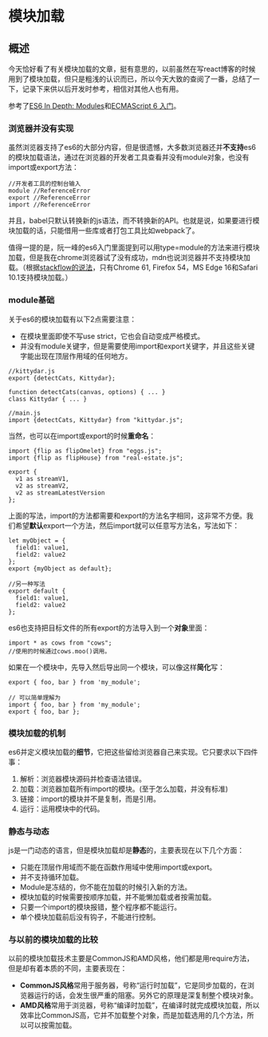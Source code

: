 # 模块加载

## 概述

今天恰好看了有关模块加载的文章，挺有意思的，以前虽然在写react博客的时候用到了模块加载，但只是粗浅的认识而已，所以今天大致的查阅了一番，总结了一下，记录下来供以后开发时参考，相信对其他人也有用。

参考了[ES6 In Depth: Modules](https://hacks.mozilla.org/2015/08/es6-in-depth-modules/)和[ECMAScript 6 入门](http://es6.ruanyifeng.com/#docs/module)。

### 浏览器并没有实现

虽然浏览器支持了es6的大部分内容，但是很遗憾，大多数浏览器还并**不支持**es6的模块加载语法，通过在浏览器的开发者工具查看并没有module对象，也没有import或export方法：

```
//开发者工具的控制台输入
module //ReferenceError
export //ReferenceError
import //ReferenceError
```

并且，babel只默认转换新的js语法，而不转换新的API。也就是说，如果要进行模块加载的话，只能借用一些库或者打包工具比如webpack了。

值得一提的是，阮一峰的es6入门里面提到可以用type=module的方法来进行模块加载，但是我在chrome浏览器试了没有成功，mdn也说浏览器并不支持模块加载。（根据[stackflow的说法](https://stackoverflow.com/questions/950087/how-do-i-include-a-javascript-file-in-another-javascript-file)，只有Chrome 61, Firefox 54，MS Edge 16和Safari 10.1支持模块加载。）

### module基础

关于es6的模块加载有以下2点需要注意：

- 在模块里面即使不写use strict，它也会自动变成严格模式。
- 并没有module关键字，但是需要使用import和export关键字，并且这些关键字能出现在顶层作用域的任何地方。

```
//kittydar.js
export {detectCats, Kittydar};

function detectCats(canvas, options) { ... }
class Kittydar { ... }

//main.js
import {detectCats, Kittydar} from "kittydar.js";
```

当然，也可以在import或export的时候**重命名**：

```
import {flip as flipOmelet} from "eggs.js";
import {flip as flipHouse} from "real-estate.js";

export {
  v1 as streamV1,
  v2 as streamV2,
  v2 as streamLatestVersion
};
```

上面的写法，import的方法都需要和export的方法名字相同，这非常不方便。我们希望**默认**export一个方法，然后import就可以任意写方法名，写法如下：

```
let myObject = {
  field1: value1,
  field2: value2
};
export {myObject as default};

//另一种写法
export default {
  field1: value1,
  field2: value2
};
```

es6也支持把目标文件的所有export的方法导入到一个**对象**里面：

```
import * as cows from "cows";
//使用的时候通过cows.moo()调用。
```

如果在一个模块中，先导入然后导出同一个模块，可以像这样**简化**写：

```
export { foo, bar } from 'my_module';

// 可以简单理解为
import { foo, bar } from 'my_module';
export { foo, bar };
```

### 模块加载的机制

es6并定义模块加载的**细节**，它把这些留给浏览器自己来实现。它只要求以下四件事：

1. 解析：浏览器模块源码并检查语法错误。
2. 加载：浏览器加载所有import的模块。(至于怎么加载，并没有标准)
3. 链接：import的模块并不是复制，而是引用。
4. 运行：运用模块中的代码。

### 静态与动态

js是一门动态的语言，但是模块加载却是**静态**的，主要表现在以下几个方面：

- 只能在顶层作用域而不能在函数作用域中使用import或export。
- 并不支持循环加载。
- Module是冻结的，你不能在加载的时候引入新的方法。
- 模块加载的时候需要按顺序加载，并不能懒加载或者按需加载。
- 只要一个import的模块报错，整个程序都不能运行。
- 单个模块加载前后没有钩子，不能进行控制。

### 与以前的模块加载的比较

以前的模块加载技术主要是CommonJS和AMD风格，他们都是用require方法，但是却有着本质的不同，主要表现在：
- **CommonJS风格**常用于服务器，号称“运行时加载”，它是同步加载的，在浏览器运行的话，会发生很严重的阻塞。另外它的原理是深复制整个模块对象。
- **AMD风格**常用于浏览器，号称“编译时加载”，在编译时就完成模块加载，所以效率比CommonJS高，它并不加载整个对象，而是加载选用的几个方法，所以可以按需加载。

































